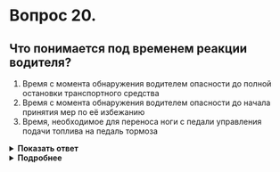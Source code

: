 # Вопрос 20.

## Что понимается под временем реакции водителя?

1. Время с момента обнаружения водителем опасности до полной остановки транспортного средства
2. Время с момента обнаружения водителем опасности до начала принятия мер по её избежанию
3. Время, необходимое для переноса ноги с педали управления подачи топлива на педаль тормоза

<details>
<summary><b>Показать ответ</b></summary>
Правильный ответ: 2
</details>
<details>
<summary><b>Подробнее</b></summary>
Под временем реакции водителя понимается время с момента обнаружения водителем опасности до начала принятия мер по её избежанию.
Время реакции водителя - величина непостоянная. В основном зависит от возраста, самочувствия в данный момент. Компенсировать недостаток реакции можно снижением скорости.
(«Техника управления автомобилем»)
</details>